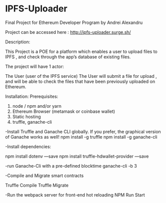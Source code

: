 # IPFS-Uploader
Final Project for Ethereum Developer Program by Andrei Alexandru

Project can be accessed here : http://ipfs-uploader.surge.sh/

Description:

This Project is a POE for a platform which enables a user to upload files to IPFS , and check through the app’s database of existing files.

The project will have 1 actor:

The User (user of the IPFS service)
	The User will submit a file for upload , and will be able to check the files that have been previously uploaded on Ethereum.



Installation:
	Prerequisites: 

1. node / npm and/or yarn
2. Ethereum Browser (metamask or coinbase wallet)
3. Static hosting
4. truffle, ganache-cli 
 

-Install Truffle and Ganache CLI globally. If you prefer, the graphical version of Ganache works as well!
npm install -g truffle
npm install -g ganache-cli

-Install dependencies:

npm install dotenv —save
npm install truffle-hdwallet-provider —save

-run Ganache-Cli with a pre-defined blocktime 
ganache-cli -b 3

-Compile and Migrate smart contracts

Truffle Compile
Truffle Migrate

-Run the webpack server for front-end hot reloading
NPM Run Start
